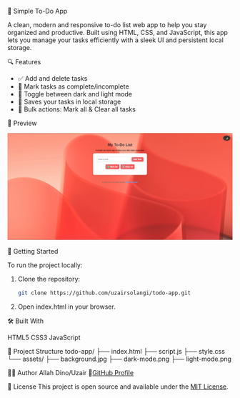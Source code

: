📝 Simple To-Do App

A clean, modern and responsive to-do list web app to help you stay organized and productive. Built using HTML, CSS, and JavaScript, this app lets you manage your tasks efficiently with a sleek UI and persistent local storage.

🔍 Features

- ✅ Add and delete tasks
- 🔄 Mark tasks as complete/incomplete
- 🌙 Toggle between dark and light mode
- 💾 Saves your tasks in local storage
- 🧹 Bulk actions: Mark all & Clear all tasks

📸 Preview

![Screenshot](assets/light-mode.png)

🚀 Getting Started

To run the project locally:
1. Clone the repository:
   ```bash
   git clone https://github.com/uzairsolangi/todo-app.git  
2. Open index.html in your browser.

🛠️ Built With

HTML5
CSS3
JavaScript

📂 Project Structure
todo-app/
├── index.html
├── script.js
├── style.css
└── assets/
    ├── background.jpg
    ├── dark-mode.png
    ├── light-mode.png

🙋‍♂️ Author
Allah Dino/Uzair
📎[GitHub Profile](https://github.com/uzairsolangi)

📃 License
This project is open source and available under the [MIT License](LICENSE).
